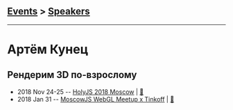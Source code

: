 ## [Events](../README.md) > [Speakers](../speakers.md)
---

# Артём Кунец

## Рендерим 3D по-взрослому
- 2018 Nov 24-25 -- [HolyJS 2018 Moscow](https://www.youtube.com/watch?v=2ptADWLEk6w)  | [:notebook:](https://downloads.ctfassets.net/nn534z2fqr9f/2HOMiamMRGCuQIo40scWqe/f3a501094513a89783d472665fe76d2b/Artem_Kunets_Renderim_3D_po-vzroslomu.pdf)  
- 2018 Jan 31 -- [MoscowJS WebGL Meetup x Tinkoff](https://youtu.be/YyzM0XyVQS8)  | [:notebook:](https://cloud.mail.ru/public/GN5D/wNEaCSi5Y)  
